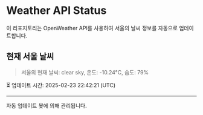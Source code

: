 
# Weather API Status

이 리포지토리는 OpenWeather API를 사용하여 서울의 날씨 정보를 자동으로 업데이트합니다.

## 현재 서울 날씨
> 서울의 현재 날씨: clear sky, 온도: -10.24°C, 습도: 79%

⏳ 업데이트 시간: 2025-02-23 22:42:21 (UTC)

---
자동 업데이트 봇에 의해 관리됩니다.
